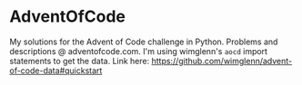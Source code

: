 # AdventOfCode

My solutions for the Advent of Code challenge in Python. Problems and descriptions @ adventofcode.com. I'm using wimglenn's `aocd` import statements to get the data. Link here: https://github.com/wimglenn/advent-of-code-data#quickstart
